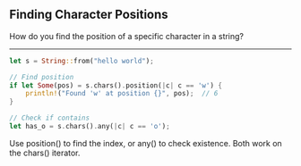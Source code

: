 ## Finding Character Positions

How do you find the position of a specific character in a string?

---

```rust
let s = String::from("hello world");

// Find position
if let Some(pos) = s.chars().position(|c| c == 'w') {
    println!("Found 'w' at position {}", pos);  // 6
}

// Check if contains
let has_o = s.chars().any(|c| c == 'o');
```
Use position() to find the index, or any() to check existence. Both work on the chars() iterator.

